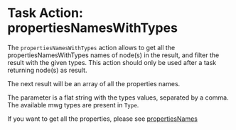 # Task Action: propertiesNamesWithTypes
The `propertiesNamesWithTypes` action allows to get all the propertiesNamesWithTypes names of node(s) in the result, and filter the result with the given types.
This action should only be used after a task returning node(s) as result.

The next result will be an array of all the properties names.

The parameter is a flat string with the types values, separated by a comma. 
The available mwg types are present in `Type`.

If you want to get all the properties, please see [propertiesNames](propertiesNames.md)